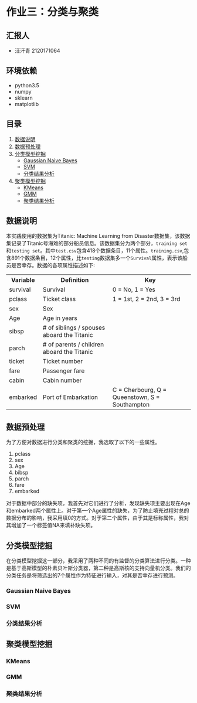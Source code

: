 
# 作业三：分类与聚类


## 汇报人
- 汪汗青 2120171064

## 环境依赖
- python3.5
- numpy
- sklearn
- matplotlib

## 目录
1. [数据说明](#数据说明)
2. [数据预处理](#数据预处理)
3. [分类模型挖掘](#分类模型挖掘)
    - [Gaussian Naive Bayes](#GaussianNaiveBayes)
    - [SVM](#SVM)
    - [分类结果分析](#分类结果分析)
4. [聚类模型挖掘](#聚类模型挖掘)
    - [KMeans](#KMeans)
    - [GMM](#GMM)
    - [聚类结果分析](#聚类结果分析)




## 数据说明

本实践使用的数据集为Titanic: Machine Learning from Disaster数据集，该数据集记录了Titanic号海难的部分船员信息。该数据集分为两个部分，`training set`和`testing set`。其中`test.csv`包含418个数据条目，11个属性。`training.csv`,包含891个数据条目，12个属性，比`testing`数据集多一个`Survival`属性，表示该船员是否幸存。数据的各项属性描述如下:

<table>
<tbody>
<tr><th><b>Variable</b></th><th><b>Definition</b></th><th><b>Key</b></th></tr>
<tr>
<td>survival</td>
<td>Survival</td>
<td>0 = No, 1 = Yes</td>
</tr>
<tr>
<td>pclass</td>
<td>Ticket class</td>
<td>1 = 1st, 2 = 2nd, 3 = 3rd</td>
</tr>
<tr>
<td>sex</td>
<td>Sex</td>
<td></td>
</tr>
<tr>
<td>Age</td>
<td>Age in years</td>
<td></td>
</tr>
<tr>
<td>sibsp</td>
<td># of siblings / spouses aboard the Titanic</td>
<td></td>
</tr>
<tr>
<td>parch</td>
<td># of parents / children aboard the Titanic</td>
<td></td>
</tr>
<tr>
<td>ticket</td>
<td>Ticket number</td>
<td></td>
</tr>
<tr>
<td>fare</td>
<td>Passenger fare</td>
<td></td>
</tr>
<tr>
<td>cabin</td>
<td>Cabin number</td>
<td></td>
</tr>
<tr>
<td>embarked</td>
<td>Port of Embarkation</td>
<td>C = Cherbourg, Q = Queenstown, S = Southampton</td>
</tr>
</tbody>
</table>


## 数据预处理

为了方便对数据进行分类和聚类的挖掘，我选取了以下的一些属性。


1. pclass
2. sex
3. Age
4. bibsp
5. parch
6. fare
7. embarked

对于数据中部分的缺失项，我首先对它们进行了分析，发现缺失项主要出现在Age和embarked两个属性上。对于第一个Age属性的缺失，为了防止填充过程对总的数据分布的影响，我采用填0的方式。对于第二个属性，由于其是标称属性，我对其增加了一个标签值NA来填补缺失项。

## 分类模型挖掘
在分类模型挖掘这一部分，我采用了两种不同的有监督的分类算法进行分类。一种是基于高斯模型的朴素贝叶斯分类器，第二种是高斯核的支持向量机分类。我们的分类任务是将筛选出的7个属性作为特征进行输入，对其是否幸存进行预测。
### Gaussian Naive Bayes

### SVM

### 分类结果分析

## 聚类模型挖掘

### KMeans

### GMM



### 聚类结果分析